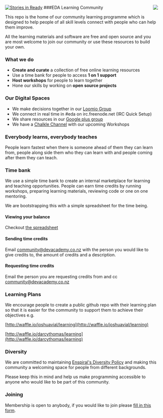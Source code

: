 [<img src='http://devacademy.co.nz/media/logoEnspiralDevAcademySmallest.png' align='right'/>](http://www.devacademy.co.nz)
[![Stories in Ready](https://badge.waffle.io/enspiral-dev-academy/learning-community.png?label=ready&title=Ready)](https://waffle.io/enspiral-dev-academy/learning-community)
###EDA Learning Community

This repo is the home of our community learning programme which is designed to help people of all skill levels connect with people who can help them improve.

All the learning materials and software are free and open source and you are most welcome to join our community or use these resources to build your own.

### What we do
* **Create and curate** a collection of free online learning resources
* Use a time bank for people to access **1 on 1 support**
* **Host workshops** for people to learn together
* Hone our skills by working on **open source projects**

### Our Digital Spaces
* We make decisions together in our [Loomio Group](https://www.loomio.org/g/leF7i2Zn/enspiral-academy-learning-community)
* We connect in real time in #eda on irc.freenode.net (IRC Quick Setup)
* We share resources in our [Google plus group](https://plus.google.com/communities/111826656011502132993)
* We have a [Chalkle Channel](http://devacademy.chalkle.com) with our upcoming Workshops

### Everybody learns, everybody teaches
People learn fastest when there is someone ahead of them they can learn from, people along side them who they can learn with and people coming after them they can teach.

### Time bank
We use a simple time bank to create an internal marketplace for learning and teaching opportunities. People can earn time credits by running workshops, preparing learning materials, reviewing code or one on one mentoring. 

We are bootstrapping this with a simple spreadsheet for the time being.

#### Viewing your balance
Checkout [the spreadsheet](https://docs.google.com/a/enspiral.com/spreadsheet/ccc?key=0AudkcrKwMspodGFRdkU5QXVMMTBHUXhsVlMzOUxsdmc#gid=1)

#### Sending time credits
Email [community@devacademy.co.nz](mailto:community@devacademy.co.nz) with the person you would like to give credits to, the amount of credits and a description.

#### Requesting time credits
Email the person you are requesting credits from and cc [community@devacademy.co.nz](mailto:community@devacademy.co.nz) 

### Learning Plans
We encourage people to create a public github repo with their learning plan so that it is easier for the community to support them to achieve their objectives e.g. 

[http://waffle.io/joshuavial/learning](http://waffle.io/joshuavial/learning)

[http://waffle.io/darcythomas/learning](http://waffle.io/darcythomas/learning)

### Diversity
We are committed to maintaining [Enspiral's Diversity Policy](https://github.com/enspiral/agreements/blob/master/agreements/diversity.md) and making this community a welcoming space for people from different backgrounds.

Please keep this in mind and help us make programming accessible to anyone who would like to be part of this community.

### Joining
Membership is open to anybody, if you would like to join please [fill in this form](https://docs.google.com/a/enspiral.com/forms/d/1n8mE-LjrvsDLDDsfSQRkGD4A3kFAQDkykh-ritq0w-A/viewform).
